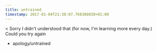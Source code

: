 ```yaml
---
title: untrained
timestamp: 2017-01-04T21:30:07.768388838+01:00
---
```


< Sorry I didn't understood that (for now, I'm learning more every day.) Could you try again
* apology/untrained